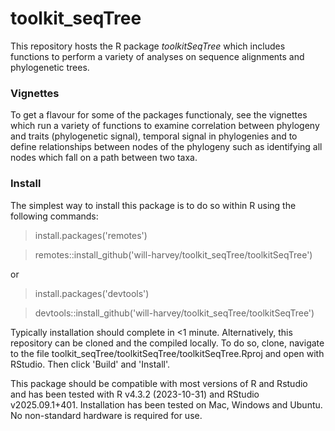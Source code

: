 # toolkit_seqTree

This repository hosts the R package *toolkitSeqTree* which includes functions to perform a variety of analyses on sequence alignments and phylogenetic trees.

### Vignettes

To get a flavour for some of the packages functionaly, see the vignettes which run a variety of functions to examine correlation between phylogeny and traits (phylogenetic signal), temporal signal in phylogenies and to define relationships between nodes of the phylogeny such as identifying all nodes which fall on a path between two taxa.


### Install

The simplest way to install this package is to do so within R using the following commands:

> install.packages('remotes')

> remotes::install_github('will-harvey/toolkit_seqTree/toolkitSeqTree')

or 

> install.packages('devtools')

> devtools::install_github('will-harvey/toolkit_seqTree/toolkitSeqTree')

Typically installation should complete in <1 minute. Alternatively, this repository can be cloned and the compiled locally. To do so, clone, navigate to the file toolkit_seqTree/toolkitSeqTree/toolkitSeqTree.Rproj and open with RStudio. Then click 'Build' and 'Install'.

This package should be compatible with most versions of R and Rstudio and has been tested with R v4.3.2 (2023-10-31) and RStudio v2025.09.1+401. Installation has been tested on Mac, Windows and Ubuntu. No non-standard hardware is required for use.

